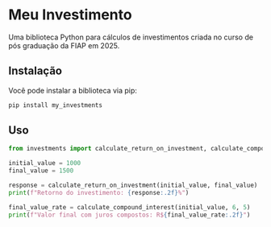 # Meu Investimento

Uma biblioteca Python para cálculos de investimentos criada no curso de pós graduação da FIAP em 2025.

## Instalação

Você pode instalar a biblioteca via pip:

```bash
pip install my_investments
```

## Uso

```python
from investments import calculate_return_on_investment, calculate_compound_interest

initial_value = 1000
final_value = 1500

response = calculate_return_on_investment(initial_value, final_value)
print(f"Retorno do investimento: {response:.2f}%")

final_value_rate = calculate_compound_interest(initial_value, 6, 5)
print(f"Valor final com juros compostos: R${final_value_rate:.2f}")
```
